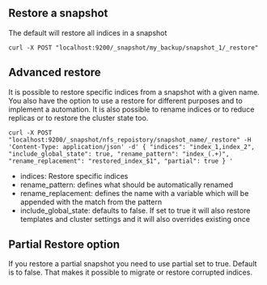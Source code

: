 ## Restore a snapshot

The default will restore all indices in a snapshot

`
curl -X POST "localhost:9200/_snapshot/my_backup/snapshot_1/_restore"
`


## Advanced restore

It is possible to restore specific indices from a snapshot with a given name. You also have the option to use a restore for different purposes
and to implement a automation. It is also possible to rename indices or to reduce replicas or to restore the cluster state too.

`
curl -X POST "localhost:9200/_snapshot/nfs_repoistory/snapshot_name/_restore" -H 'Content-Type: application/json' -d'
{
  "indices": "index_1,index_2",
  "include_global_state": true,
  "rename_pattern": "index_(.+)",
  "rename_replacement": "restored_index_$1",
  "partial": true
}
'
`

* indices: Restore specific indices
* rename_pattern:  defines what should be  automatically renamed
* rename_replacement: defines the name  with a variable which will  be appended with the match from the pattern
* include_global_state:  defaults to false. If set to true it will also restore templates and cluster settings and it will also overrides existing once

## Partial Restore option

If you restore a partial snapshot you need to use partial set to true. Default is to false. That makes it possible to migrate or restore corrupted indices.

